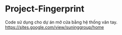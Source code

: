 # Project-Fingerprint
Code sử dụng cho dự án mở cửa bằng hệ thống vân tay.
https://sites.google.com/view/suninggroup/home
